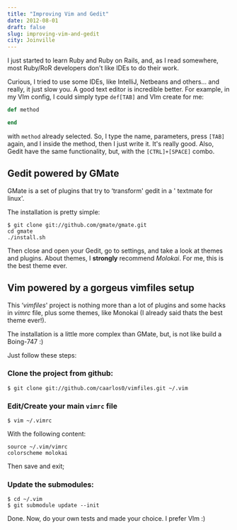 ```yaml
---
title: "Improving Vim and Gedit"
date: 2012-08-01
draft: false
slug: improving-vim-and-gedit
city: Joinville
---
```


I just started to learn Ruby and Ruby on Rails, and, as I read somewhere, most Ruby/RoR developers don't like IDEs to do their work.

Curious, I tried to use some IDEs, like IntelliJ, Netbeans and others… and really, it just slow you. A good text editor is incredible better. For example, in my VIm config, I could simply type `def[TAB]` and VIm create for me:

```ruby
def method

end
```

with `method` already selected. So, I type the name, parameters, press `[TAB]` again, and I inside the method, then I just write it. It's really good. Also, Gedit have the same functionality, but, with the `[CTRL]+[SPACE]` combo.

## Gedit powered by GMate

GMate is a set of plugins that try to ‘transform' gedit in a ' textmate for linux'.

The installation is pretty simple:

```shell
$ git clone git://github.com/gmate/gmate.git
cd gmate
./install.sh
```

Then close and open your Gedit, go to settings, and take a look at themes and plugins. About themes, I **strongly** recommend *Molokai*. For me, this is the best theme ever.

## Vim powered by a gorgeus vimfiles setup

This ‘*vimfiles*' project is nothing more than a lot of plugins and some hacks in *vimrc* file, plus some themes, like Monokai (I already said thats the best theme ever!).

The installation is a little more complex than GMate, but, is not like build a Boing-747 :)

Just follow these steps:

### Clone the project from github:

```shell
$ git clone git://github.com/caarlos0/vimfiles.git ~/.vim
```

### Edit/Create your main `vimrc` file

```shell
$ vim ~/.vimrc
```

With the following content:

```shell
source ~/.vim/vimrc
colorscheme molokai
```

Then save and exit;

### Update the submodules:

```shell
$ cd ~/.vim
$ git submodule update --init
```

Done. Now, do your own tests and made your choice. I prefer VIm :)
